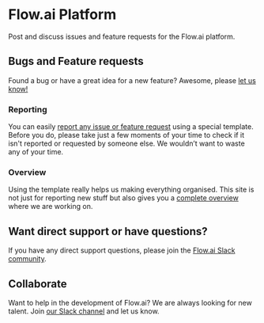 # Flow.ai Platform
Post and discuss issues and feature requests for the Flow.ai platform.

## Bugs and Feature requests
Found a bug or have a great idea for a new feature? Awesome, please [let us know!](https://github.com/flow-ai/platform/issues/new)

### Reporting
You can easily [report any issue or feature request](https://github.com/flow-ai/platform/issues/new) using a special template. Before you do, please take just a few moments of your time to check if it isn't reported or requested by someone else. We wouldn’t want to waste any of your time. 

### Overview
Using the template really helps us making everything organised. This site is not just for reporting new stuff but also gives you a [complete overview](https://github.com/flow-ai/backlog/issues) where we are working on.

## Want direct support or have questions?
If you have any direct support questions, please join the [Flow.ai Slack community](https://slack.flow.ai).

## Collaborate 
Want to help in the development of Flow.ai? We are always looking for new talent. Join [our Slack channel](https://slack.flow.ai) and let us know.
